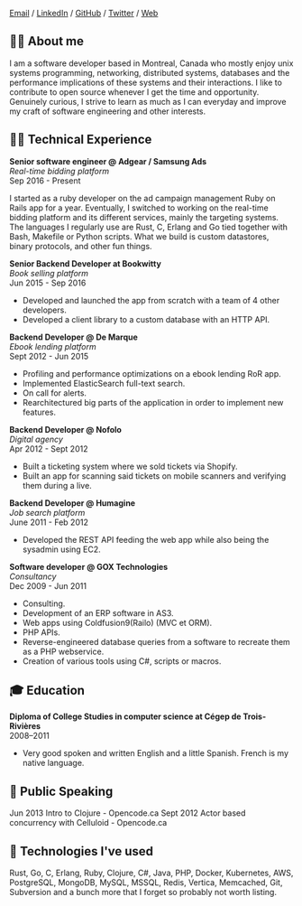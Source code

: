 [Email](mailto:frankbernier@gmail.com) / [LinkedIn](https://www.linkedin.com/in/fbernier) / [GitHub](https://github.com/fbernier) / [Twitter](https://twitter.com/f_bernier) / [Web](https://fbernier.me)

## 🤦‍♂️ About me

I am a software developer based in Montreal, Canada who mostly enjoy unix systems programming, networking, distributed systems, databases and the performance implications of these systems and their interactions. I like to contribute to open source whenever I get the time and opportunity. Genuinely curious, I strive to learn as much as I can everyday and improve my craft of software engineering and other interests.

## 👨‍💻 ‍Technical Experience

**Senior software engineer @ Adgear / Samsung Ads** <br>
*Real-time bidding platform* <br>
Sep 2016 - Present

I started as a ruby developer on the ad campaign management Ruby on Rails app for a year. Eventually, I switched to working on the real-time bidding platform and its different services, mainly the targeting systems. The languages I regularly use are Rust, C, Erlang and Go tied together with Bash, Makefile or Python scripts. What we build is custom datastores, binary protocols, and other fun things.

**Senior Backend Developer at Bookwitty** <br>
*Book selling platform* <br>
Jun 2015 - Sep 2016 <br>
  - Developed and launched the app from scratch with a team of 4 other developers. <br>
  - Developed a client library to a custom database with an HTTP API.

**Backend Developer @ De Marque** <br>
*Ebook lending platform* <br>
Sept 2012 - Jun 2015 <br>
  - Profiling and performance optimizations on a ebook lending RoR app. <br>
  - Implemented ElasticSearch full-text search. <br>
  - On call for alerts. <br>
  - Rearchitectured big parts of the application in order to implement new features.

**Backend Developer @ Nofolo** <br>
*Digital agency* <br>
Apr 2012 - Sept 2012 <br>
  - Built a ticketing system where we sold tickets via Shopify. <br>
  - Built an app for scanning said tickets on mobile scanners and verifying them during a live.

**Backend Developer @ Humagine** <br>
*Job search platform* <br>
June 2011 - Feb 2012 <br>
  - Developed the REST API feeding the web app while also being the sysadmin using EC2.

**Software developer @ GOX Technologies** <br>
*Consultancy* <br>
Dec 2009 - Jun 2011 <br>
  - Consulting. <br>
  - Development of an ERP software in AS3. <br>
  - Web apps using Coldfusion9(Railo) (MVC et ORM). <br>
  - PHP APIs. <br>
  - Reverse-engineered database queries from a software to recreate them as a PHP webservice. <br>
  - Creation of various tools using C#, scripts or macros.

## 🎓 Education

**Diploma of College Studies in computer science at Cégep de Trois-Rivières** <br>
2008–2011 <br>
  - Very good spoken and written English and a little Spanish. French is my native language.

## 🙊 Public Speaking

Jun 2013 Intro to Clojure - Opencode.ca
Sept 2012 Actor based concurrency with Celluloid - Opencode.ca

## 🤖 Technologies I've used

Rust, Go, C, Erlang, Ruby, Clojure, C#, Java, PHP, Docker, Kubernetes, AWS, PostgreSQL, MongoDB, MySQL, MSSQL, Redis, Vertica, Memcached, Git, Subversion and a bunch more that I forget so probably not worth listing.
